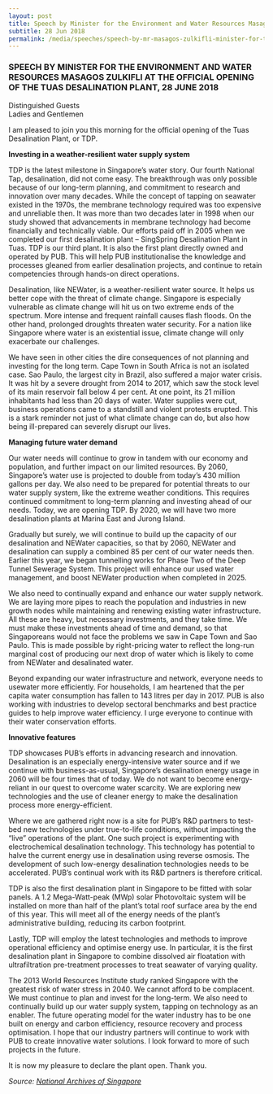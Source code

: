 ```yaml
---
layout: post
title: Speech by Minister for the Environment and Water Resources Masagos Zulkifli at the Official Opening of the Tuas Desalination Plant
subtitle: 28 Jun 2018
permalink: /media/speeches/speech-by-mr-masagos-zulkifli-minister-for-the-environment-and-water-resources-at-the-official-opening-of-the-tuas-desalination-plant-28-june-2018
---
```

### SPEECH BY MINISTER FOR THE ENVIRONMENT AND WATER RESOURCES MASAGOS ZULKIFLI AT THE OFFICIAL OPENING OF THE TUAS DESALINATION PLANT, 28 JUNE 2018

Distinguished Guests  
Ladies and Gentlemen

I am pleased to join you this morning for the official opening of the Tuas Desalination Plant, or TDP.  

**Investing in a weather-resilient water supply system**

TDP is the latest milestone in Singapore’s water story. Our fourth National Tap, desalination, did not come easy. The breakthrough was only possible because of our long-term planning, and commitment to research and innovation over many decades. While the concept of tapping on seawater existed in the 1970s, the membrane technology required was too expensive and unreliable then. It was more than two decades later in 1998 when our study showed that advancements in membrane technology had become financially and technically viable. Our efforts paid off in 2005 when we completed our first desalination plant – SingSpring Desalination Plant in Tuas. TDP is our third plant. It is also the first plant directly owned and operated by PUB. This will help PUB institutionalise the knowledge and processes gleaned from earlier desalination projects, and continue to retain competencies through hands-on direct operations.  

Desalination, like NEWater, is a weather-resilient water source. It helps us better cope with the threat of climate change. Singapore is especially vulnerable as climate change will hit us on two extreme ends of the spectrum. More intense and frequent rainfall causes flash floods. On the other hand, prolonged droughts threaten water security. For a nation like Singapore where water is an existential issue, climate change will only exacerbate our challenges.  

We have seen in other cities the dire consequences of not planning and investing for the long term. Cape Town in South Africa is not an isolated case. Sao Paulo, the largest city in Brazil, also suffered a major water crisis. It was hit by a severe drought from 2014 to 2017, which saw the stock level of its main reservoir fall below 4 per cent. At one point, its 21 million inhabitants had less than 20 days of water. Water supplies were cut, business operations came to a standstill and violent protests erupted. This is a stark reminder not just of what climate change can do, but also how being ill-prepared can severely disrupt our lives.

**Managing future water demand**

Our water needs will continue to grow in tandem with our economy and population, and further impact on our limited resources. By 2060, Singapore’s water use is projected to double from today’s 430 million gallons per day. We also need to be prepared for potential threats to our water supply system, like the extreme weather conditions. This requires continued commitment to long-term planning and investing ahead of our needs. Today, we are opening TDP. By 2020, we will have two more desalination plants at Marina East and Jurong Island.

Gradually but surely, we will continue to build up the capacity of our desalination and NEWater capacities, so that by 2060, NEWater and desalination can supply a combined 85 per cent of our water needs then. Earlier this year, we began tunnelling works for Phase Two of the Deep Tunnel Sewerage System. This project will enhance our used water management, and boost NEWater production when completed in 2025.

We also need to continually expand and enhance our water supply network. We are laying more pipes to reach the population and industries in new growth nodes while maintaining and renewing existing water infrastructure. All these are heavy, but necessary investments, and they take time. We must make these investments ahead of time and demand, so that Singaporeans would not face the problems we saw in Cape Town and Sao Paulo. This is made possible by right-pricing water to reflect the long-run marginal cost of producing our next drop of water which is likely to come from NEWater and desalinated water.

Beyond expanding our water infrastructure and network, everyone needs to usewater more efficiently. For households, I am heartened that the per capita water consumption has fallen to 143 litres per day in 2017. PUB is also working with industries to develop sectoral benchmarks and best practice guides to help improve water efficiency. I urge everyone to continue with their water conservation efforts.

**Innovative features**

TDP showcases PUB’s efforts in advancing research and innovation. Desalination is an especially energy-intensive water source and if we continue with business-as-usual, Singapore’s desalination energy usage in 2060 will be four times that of today. We do not want to become energy-reliant in our quest to overcome water scarcity. We are exploring new technologies and the use of cleaner energy to make the desalination process more energy-efficient.

Where we are gathered right now is a site for PUB’s R&D partners to test-bed new technologies under true-to-life conditions, without impacting the “live” operations of the plant. One such project is experimenting with electrochemical desalination technology. This technology has potential to halve the current energy use in desalination using reverse osmosis. The development of such low-energy desalination technologies needs to be accelerated. PUB’s continual work with its R&D partners is therefore critical.

TDP is also the first desalination plant in Singapore to be fitted with solar panels. A 1.2 Mega-Watt-peak (MWp) solar Photovoltaic system will be installed on more than half of the plant’s total roof surface area by the end of this year. This will meet all of the energy needs of the plant’s administrative building, reducing its carbon footprint.

Lastly, TDP will employ the latest technologies and methods to improve operational efficiency and optimise energy use. In particular, it is the first desalination plant in Singapore to combine dissolved air floatation with ultrafiltration pre-treatment processes to treat seawater of varying quality.

The 2013 World Resources Institute study ranked Singapore with the greatest risk of water stress in 2040. We cannot afford to be complacent. We must continue to plan and invest for the long-term. We also need to continually build up our water supply system, tapping on technology as an enabler. The future operating model for the water industry has to be one built on energy and carbon efficiency, resource recovery and process optimisation. I hope that our industry partners will continue to work with PUB to create innovative water solutions. I look forward to more of such projects in the future.

It is now my pleasure to declare the plant open. Thank you.


*Source: [National Archives of Singapore](https://www.nas.gov.sg/archivesonline/data/pdfdoc/MSE_20180628001.pdf)*
